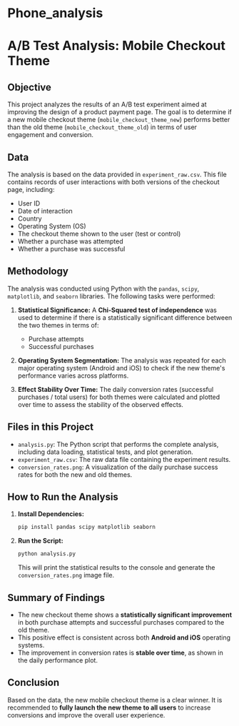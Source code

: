 # Phone_analysis

# A/B Test Analysis: Mobile Checkout Theme

## Objective

This project analyzes the results of an A/B test experiment aimed at improving the design of a product payment page. The goal is to determine if a new mobile checkout theme (`mobile_checkout_theme_new`) performs better than the old theme (`mobile_checkout_theme_old`) in terms of user engagement and conversion.

## Data

The analysis is based on the data provided in `experiment_raw.csv`. This file contains records of user interactions with both versions of the checkout page, including:

*   User ID
*   Date of interaction
*   Country
*   Operating System (OS)
*   The checkout theme shown to the user (test or control)
*   Whether a purchase was attempted
*   Whether a purchase was successful

## Methodology

The analysis was conducted using Python with the `pandas`, `scipy`, `matplotlib`, and `seaborn` libraries. The following tasks were performed:

1.  **Statistical Significance:** A **Chi-Squared test of independence** was used to determine if there is a statistically significant difference between the two themes in terms of:
    *   Purchase attempts
    *   Successful purchases

2.  **Operating System Segmentation:** The analysis was repeated for each major operating system (Android and iOS) to check if the new theme's performance varies across platforms.

3.  **Effect Stability Over Time:** The daily conversion rates (successful purchases / total users) for both themes were calculated and plotted over time to assess the stability of the observed effects.

## Files in this Project

*   `analysis.py`: The Python script that performs the complete analysis, including data loading, statistical tests, and plot generation.
*   `experiment_raw.csv`: The raw data file containing the experiment results.
*   `conversion_rates.png`: A visualization of the daily purchase success rates for both the new and old themes.

## How to Run the Analysis

1.  **Install Dependencies:**
    ```bash
    pip install pandas scipy matplotlib seaborn
    ```

2.  **Run the Script:**
    ```bash
    python analysis.py
    ```
    This will print the statistical results to the console and generate the `conversion_rates.png` image file.

## Summary of Findings

*   The new checkout theme shows a **statistically significant improvement** in both purchase attempts and successful purchases compared to the old theme.
*   This positive effect is consistent across both **Android and iOS** operating systems.
*   The improvement in conversion rates is **stable over time**, as shown in the daily performance plot.

## Conclusion

Based on the data, the new mobile checkout theme is a clear winner. It is recommended to **fully launch the new theme to all users** to increase conversions and improve the overall user experience.
